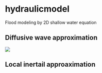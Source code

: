 # hydraulicmodel
Flood modeling by 2D shallow water equation

## Diffusive wave approximation

<img src="https://render.githubusercontent.com/render/math?math=x_{1,2} = \frac{-b \pm \sqrt{b^2-4ac}}{2b}">

## Local inertail approaximation

